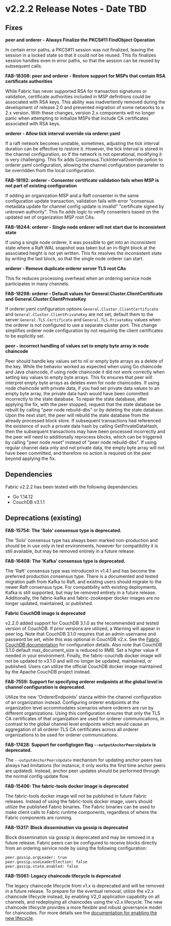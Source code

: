 v2.2.2 Release Notes - Date TBD
=========================================

Fixes
-----

**peer and orderer - Always Finalize the PKCS#11 FindObject Operation**

In certain error paths, a PKCS#11 session was not finalized, leaving the session
in a locked state so that it could not be reused.
This fix finalizes session handles even in error paths, so that the session can be reused
by subsequent calls.

**FAB-18308: peer and orderer - Restore support for MSPs that contain RSA certificate authorities**

While Fabric has never supported RSA for transaction signatures or validation,
certificate authorities included in MSP definitions could be associated with
RSA keys. This ability was inadvertently removed during the development of
release 2.0 and prevented migration of some networks to a 2.x version. With
these changes, version 2.x components will no longer panic when attempting to
initialize MSPs that include CA certificates associated with RSA keys.

**orderer - Allow tick interval override via orderer.yaml**

If a raft network becomes unstable, sometimes, adjusting the tick
interval duration can be effective to restore it. However, the tick interval is
stored in the channel configuration, so if the network is not operational,
modifying it is very challenging. This fix adds Consensus.TickIntervalOverride
option to orderer.yaml configuration, allowing the channel configuration parameter
to be overridden from the local configuration.

**FAB-18192: orderer - Consenter certificate validation fails when MSP is not part of existing configuration**

If adding an organization MSP and a Raft consenter in the same configuration update transaction, validation fails
with error "consensus metadata update for channel config update is invalid" "certificate signed by unknown authority".
This fix adds logic to verify consenters based on the updated set of organization MSP root CAs.

**FAB-18244: orderer - Single node orderer will not start due to inconsistent state**

If using a single node orderer, it was possible to get into an inconsistent state where
a Raft WAL snapshot was taken but an in-flight block at the associated height is not yet written.
This fix resolves the inconsistent state by writing the last block, so that the
single node orderer can start.

**orderer - Remove duplicate orderer server TLS root CAs**

This fix reduces processing overhead when an ordering service node participates
in many channels.

**FAB-18298: orderer - Default values for General.Cluster.ClientCertificate and General.Cluster.ClientPrivateKey**

If orderer.yaml configuration options
`General.Cluster.ClientCertificate` and `General.Cluster.ClientPrivateKey` are not set,
default them to the server `General.TLS.Certificate` and `General.TLS.PrivateKey` values
when the orderer is not configured to use a separate cluster port.
This change simplifies orderer node configuration by not requiring the client certificates to be explicitly set.

**peer - incorrect handling of values set to empty byte array in node chaincode**

Peer should handle key values set to nil or empty byte arrays as a delete of the key.
While the behavior worked as expected when using Go chaincode and Java chaincode, if using
node chaincode it did not work correctly when setting key values to empty byte arrays.
This fix ensures that peer will interpret empty byte arrays as deletes even for node chaincodes.
If using node chaincode with private data, if you had set private data values to an empty byte array,
the private data hash would have been committed incorrectly to the state database.
To repair the state database, after applying the fix, with the peer stopped,
request that the state database be rebuilt by calling "peer node rebuild-dbs"
or by deleting the state database. Upon the next start, the peer will rebuild the state
database from the already processed block store.
If subsequent transactions had referenced the existence of such a private data hash by
calling GetPrivateDataHash, then the subsequent transactions may have been
processed incorrectly and the peer will need to additionally reprocess blocks,
which can be triggered by calling "peer node reset" instead of "peer node rebuild-dbs".
If using regular channel data only and not private data, the empty byte array will
not have been committed, and therefore no action is required on the peer beyond applying the fix.


Dependencies
------------
Fabric v2.2.2 has been tested with the following dependencies:
* Go 1.14.12
* CouchDB v3.1.1


Deprecations (existing)
-----------------------

**FAB-15754: The 'Solo' consensus type is deprecated.**

The 'Solo' consensus type has always been marked non-production and should be in
use only in test environments, however for compatibility it is still available,
but may be removed entirely in a future release.

**FAB-16408: The 'Kafka' consensus type is deprecated.**

The 'Raft' consensus type was introduced in v1.4.1 and has become the preferred
production consensus type.  There is a documented and tested migration path from
Kafka to Raft, and existing users should migrate to the newer Raft consensus type.
For compatibility with existing deployments, Kafka is still supported,
but may be removed entirely in a future release.
Additionally, the fabric-kafka and fabric-zookeeper docker images are no longer updated, maintained, or published.

**Fabric CouchDB image is deprecated**

v2.2.0 added support for CouchDB 3.1.0 as the recommended and tested version of CouchDB.
If prior versions are utilized, a Warning will appear in peer log.
Note that CouchDB 3.1.0 requires that an admin username and password be set,
while this was optional in CouchDB v2.x. See the
[Fabric CouchDB documentation](https://hyperledger-fabric.readthedocs.io/en/v2.2.0/couchdb_as_state_database.html#couchdb-configuration)
for configuration details.
Also note that CouchDB 3.1.0 default max_document_size is reduced to 8MB. Set a higher value if needed in your environment.
Finally, the fabric-couchdb docker image will not be updated to v3.1.0 and will no longer be updated, maintained, or published.
Users can utilize the official CouchDB docker image maintained by the Apache CouchDB project instead.

**FAB-7559: Support for specifying orderer endpoints at the global level in channel configuration is deprecated.**

Utilize the new 'OrdererEndpoints' stanza within the channel configuration of an organization instead.
Configuring orderer endpoints at the organization level accommodates
scenarios where orderers are run by different organizations. Using
this configuration ensures that only the TLS CA certificates of that organization
are used for orderer communications, in contrast to the global channel level endpoints which
would cause an aggregation of all orderer TLS CA certificates across
all orderer organizations to be used for orderer communications.

**FAB-17428: Support for configtxgen flag `--outputAnchorPeersUpdate` is deprecated.**

The `--outputAnchorPeersUpdate` mechanism for updating anchor peers has always had
limitations (for instance, it only works the first time anchor peers are updated).
Instead, anchor peer updates should be performed through the normal config update flow.

**FAB-15406: The fabric-tools docker image is deprecated**

The fabric-tools docker image will not be published in future Fabric releases.
Instead of using the fabric-tools docker image, users should utilize the
published Fabric binaries. The Fabric binaries can be used to make client calls
to Fabric runtime components, regardless of where the Fabric components are running.

**FAB-15317: Block dissemination via gossip is deprecated**

Block dissemination via gossip is deprecated and may be removed in a future release.
Fabric peers can be configured to receive blocks directly from an ordering service
node by using the following configuration:
```
peer.gossip.orgLeader: true
peer.gossip.useLeaderElection: false
peer.gossip.state.enabled: false
```

**FAB-15061: Legacy chaincode lifecycle is deprecated**

The legacy chaincode lifecycle from v1.x is deprecated and will be removed
in a future release. To prepare for the eventual removal, utilize the v2.x
chaincode lifecycle instead, by enabling V2_0 application capability on all
channels, and redeploying all chaincodes using the v2.x lifecycle. The new
chaincode lifecycle provides a more flexible and robust governance model
for chaincodes. For more details see the
[documentation for enabling the new lifecycle](https://hyperledger-fabric.readthedocs.io/en/release-2.2/enable_cc_lifecycle.html).
